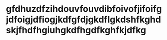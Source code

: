 # gfdhuzdfzihdouvfouvdibfoivofjifoifgjdfoigjdfiogjkdfgfdjgkdflgkdshfkghdskjfhdfhgiuhgkdfhgdfkghfkjdfkg
